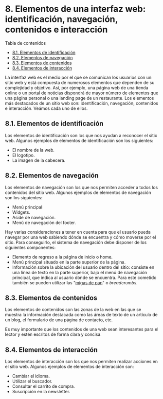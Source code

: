 # 8. Elementos de una interfaz web: identificación, navegación, contenidos e interacción

Tabla de contenidos

-   [8.1. Elementos de identificación](#81-Elementos-de-identificación)
-   [8.2. Elementos de navegación](#82-Elementos-de-navegación)
-   [8.3. Elementos de contenidos](#83-Elementos-de-contenidos)
-   [8.4. Elementos de interacción](#84-Elementos-de-interacción)

La interfaz web es el medio por el que se comunican los usuarios con un sitio web y está compuesta de numerosos elementos que dependen de su complejidad y objetivo. Así, por ejemplo, una página web de una tienda online o un portal de noticias dispondrá de mayor número de elementos que una página personal o una landing page de un restaurante. Los elementos más destacados de un sitio web son: identificación, navegación, contenidos e interacción. Veámos cada uno de ellos.

## 8.1. Elementos de identificación

Los elementos de identificación son los que nos ayudan a reconocer el sitio web. Algunos ejemplos de elementos de identificación son los siguientes:

-   El nombre de la web.
-   El logotipo.
-   La imagen de la cabecera.

## 8.2. Elementos de navegación

Los elementos de navegación son los que nos permiten acceder a todos los contenidos del sitio web. Algunos ejemplos de elementos de navegación son los siguientes:

-   Menú principal
-   Widgets.
-   Aside de navegación.
-   Menú de navegación del footer.

Hay varias consideraciones a tener en cuenta para que el usuario pueda navegar por una web sabiendo dónde se encuentra y cómo moverse por el sitio. Para conseguirlo, el sistema de navegación debe disponer de los siguientes componentes:

-   Elemento de regreso a la página de inicio o home.
-   Menú principal situado en la parte superior de la página.
-   Información sobre la ubicación del usuario dentro del sitio: consiste en una línea de texto en la parte superior, bajo el menú de navegación principal, que indica al usuario dónde se encuentra. Para este cometido también se pueden utilizar las "[migas de pan](https://es.wikipedia.org/wiki/Miga_de_pan_(inform%C3%A1tica))" o *breadcrumbs.*

## 8.3. Elementos de contenidos

Los elementos de contenidos son las zonas de la web en las que se muestra la información destacada como las áreas de texto de un artículo de un blog, el formulario de una página de contacto, etc.

Es muy importante que los contenidos de una web sean interesantes para el lector y estén escritos de forma clara y concisa.

## 8.4. Elementos de interacción

Los elementos de interacción son los que nos permiten realizar acciones en el sitio web. Algunos ejemplos de elementos de interacción son: 

-   Cambiar el idioma.
-   Utilizar el buscador.
-   Consultar el carrito de compra.
-   Suscripción en la newsletter.
